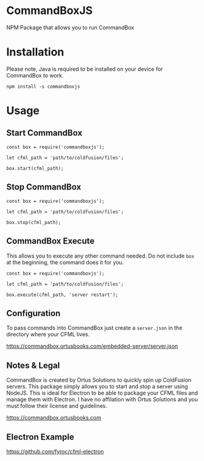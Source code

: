 # CommandBoxJS
NPM Package that allows you to run CommandBox 

# Installation

Please note, Java is required to be installed on your device for CommandBox to work.

`npm install -s commandboxjs`

# Usage

## Start CommandBox

```
const box = require('commandboxjs');

let cfml_path = 'path/to/coldfusion/files';

box.start(cfml_path);
```

## Stop CommandBox

```
const box = require('commandboxjs');

let cfml_path = 'path/to/coldfusion/files';

box.stop(cfml_path);
```

## CommandBox Execute
This allows you to execute any other command needed. Do not include `box` at the beginning, the command does it for you.

```
const box = require('commandboxjs');

let cfml_path = 'path/to/coldfusion/files';

box.execute(cfml_path, 'server restart');
```

## Configuration

To pass commands into CommandBox just create a `server.json` in the directory where your CFML lives.

https://commandbox.ortusbooks.com/embedded-server/server.json

## Notes & Legal

CommandBox is created by Ortus Solutions to quickly spin up ColdFusion servers. This package simply allows you to start and stop a server using NodeJS. This is ideal for Electron to be able to package your CFML files and manage them with Electron. I have no affilation with Ortus Solutions and you must follow their license and guidelines.

https://commandbox.ortusbooks.com

## Electron Example

https://github.com/fyroc/cfml-electron


